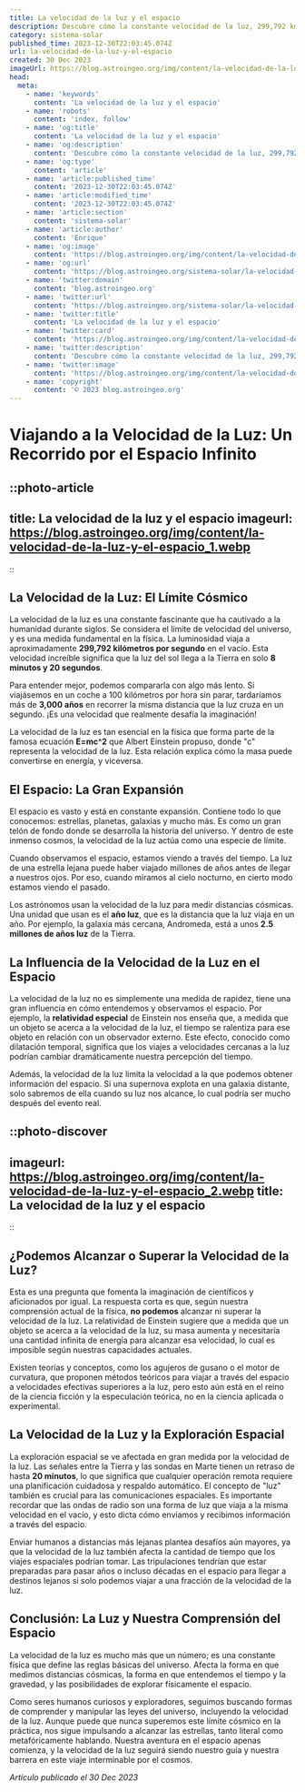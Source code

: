 ```yaml
---
title: La velocidad de la luz y el espacio
description: Descubre cómo la constante velocidad de la luz, 299,792 km/s, es clave para entender el vasto universo y la astronáutica. ¡Explora el cosmos con nosotros!
category: sistema-solar
published_time: 2023-12-30T22:03:45.074Z
url: la-velocidad-de-la-luz-y-el-espacio
created: 30 Dec 2023
imageUrl: https://blog.astroingeo.org/img/content/la-velocidad-de-la-luz-y-el-espacio_1.webp
head:
  meta:
    - name: 'keywords'
      content: 'La velocidad de la luz y el espacio'
    - name: 'robots'
      content: 'index, follow'
    - name: 'og:title'
      content: 'La velocidad de la luz y el espacio'
    - name: 'og:description'
      content: 'Descubre cómo la constante velocidad de la luz, 299,792 km/s, es clave para entender el vasto universo y la astronáutica. ¡Explora el cosmos con nosotros!'
    - name: 'og:type'
      content: 'article'
    - name: 'article:published_time'
      content: '2023-12-30T22:03:45.074Z'
    - name: 'article:modified_time'
      content: '2023-12-30T22:03:45.074Z'
    - name: 'article:section'
      content: 'sistema-solar'
    - name: 'article:author'
      content: 'Enrique'
    - name: 'og:image'
      content: 'https://blog.astroingeo.org/img/content/la-velocidad-de-la-luz-y-el-espacio_1.webp'
    - name: 'og:url'
      content: 'https://blog.astroingeo.org/sistema-solar/la-velocidad-de-la-luz-y-el-espacio'
    - name: 'twitter:domain'
      content: 'blog.astroingeo.org'
    - name: 'twitter:url'
      content: 'https://blog.astroingeo.org/sistema-solar/la-velocidad-de-la-luz-y-el-espacio'
    - name: 'twitter:title'
      content: 'La velocidad de la luz y el espacio'
    - name: 'twitter:card'
      content: 'https://blog.astroingeo.org/img/content/la-velocidad-de-la-luz-y-el-espacio_1.webp'
    - name: 'twitter:description'
      content: 'Descubre cómo la constante velocidad de la luz, 299,792 km/s, es clave para entender el vasto universo y la astronáutica. ¡Explora el cosmos con nosotros!'
    - name: 'twitter:image'
      content: 'https://blog.astroingeo.org/img/content/la-velocidad-de-la-luz-y-el-espacio_1.webp'
    - name: 'copyright'
      content: '© 2023 blog.astroingeo.org'
---
```

# Viajando a la Velocidad de la Luz: Un Recorrido por el Espacio Infinito

::photo-article
---
title: La velocidad de la luz y el espacio
imageurl: https://blog.astroingeo.org/img/content/la-velocidad-de-la-luz-y-el-espacio_1.webp
---
::

## La Velocidad de la Luz: El Límite Cósmico

La velocidad de la luz es una constante fascinante que ha cautivado a la humanidad durante siglos. Se considera el límite de velocidad del universo, y es una medida fundamental en la física. La luminosidad viaja a aproximadamente **299,792 kilómetros por segundo** en el vacío. Esta velocidad increíble significa que la luz del sol llega a la Tierra en solo **8 minutos y 20 segundos**.

Para entender mejor, podemos compararla con algo más lento. Si viajásemos en un coche a 100 kilómetros por hora sin parar, tardaríamos más de **3,000 años** en recorrer la misma distancia que la luz cruza en un segundo. ¡Es una velocidad que realmente desafía la imaginación!

La velocidad de la luz es tan esencial en la física que forma parte de la famosa ecuación **E=mc^2** que Albert Einstein propuso, donde "c" representa la velocidad de la luz. Esta relación explica cómo la masa puede convertirse en energía, y viceversa.

## El Espacio: La Gran Expansión

El espacio es vasto y está en constante expansión. Contiene todo lo que conocemos: estrellas, planetas, galaxias y mucho más. Es como un gran telón de fondo donde se desarrolla la historia del universo. Y dentro de este inmenso cosmos, la velocidad de la luz actúa como una especie de límite.

Cuando observamos el espacio, estamos viendo a través del tiempo. La luz de una estrella lejana puede haber viajado millones de años antes de llegar a nuestros ojos. Por eso, cuando miramos al cielo nocturno, en cierto modo estamos viendo el pasado.

Los astrónomos usan la velocidad de la luz para medir distancias cósmicas. Una unidad que usan es el **año luz**, que es la distancia que la luz viaja en un año. Por ejemplo, la galaxia más cercana, Andromeda, está a unos **2.5 millones de años luz** de la Tierra.

## La Influencia de la Velocidad de la Luz en el Espacio

La velocidad de la luz no es simplemente una medida de rapidez, tiene una gran influencia en cómo entendemos y observamos el espacio. Por ejemplo, la **relatividad especial** de Einstein nos enseña que, a medida que un objeto se acerca a la velocidad de la luz, el tiempo se ralentiza para ese objeto en relación con un observador externo. Este efecto, conocido como dilatación temporal, significa que los viajes a velocidades cercanas a la luz podrían cambiar dramáticamente nuestra percepción del tiempo.

Además, la velocidad de la luz limita la velocidad a la que podemos obtener información del espacio. Si una supernova explota en una galaxia distante, solo sabremos de ella cuando su luz nos alcance, lo cual podría ser mucho después del evento real.


::photo-discover
---
imageurl: https://blog.astroingeo.org/img/content/la-velocidad-de-la-luz-y-el-espacio_2.webp
title: La velocidad de la luz y el espacio
---
::

## ¿Podemos Alcanzar o Superar la Velocidad de la Luz?

Esta es una pregunta que fomenta la imaginación de científicos y aficionados por igual. La respuesta corta es que, según nuestra comprensión actual de la física, **no podemos** alcanzar ni superar la velocidad de la luz. La relatividad de Einstein sugiere que a medida que un objeto se acerca a la velocidad de la luz, su masa aumenta y necesitaría una cantidad infinita de energía para alcanzar esa velocidad, lo cual es imposible según nuestras capacidades actuales.

Existen teorías y conceptos, como los agujeros de gusano o el motor de curvatura, que proponen métodos teóricos para viajar a través del espacio a velocidades efectivas superiores a la luz, pero esto aún está en el reino de la ciencia ficción y la especulación teórica, no en la ciencia aplicada o experimental.

## La Velocidad de la Luz y la Exploración Espacial

La exploración espacial se ve afectada en gran medida por la velocidad de la luz. Las señales entre la Tierra y las sondas en Marte tienen un retraso de hasta **20 minutos**, lo que significa que cualquier operación remota requiere una planificación cuidadosa y respaldo automático. El concepto de "luz" también es crucial para las comunicaciones espaciales. Es importante recordar que las ondas de radio son una forma de luz que viaja a la misma velocidad en el vacío, y esto dicta cómo enviamos y recibimos información a través del espacio.

Enviar humanos a distancias más lejanas plantea desafíos aún mayores, ya que la velocidad de la luz también afecta la cantidad de tiempo que los viajes espaciales podrían tomar. Las tripulaciones tendrían que estar preparadas para pasar años o incluso décadas en el espacio para llegar a destinos lejanos si solo podemos viajar a una fracción de la velocidad de la luz.

## Conclusión: La Luz y Nuestra Comprensión del Espacio

La velocidad de la luz es mucho más que un número; es una constante física que define las reglas básicas del universo. Afecta la forma en que medimos distancias cósmicas, la forma en que entendemos el tiempo y la gravedad, y las posibilidades de explorar físicamente el espacio.

Como seres humanos curiosos y exploradores, seguimos buscando formas de comprender y manipular las leyes del universo, incluyendo la velocidad de la luz. Aunque puede que nunca superemos este límite cósmico en la práctica, nos sigue impulsando a alcanzar las estrellas, tanto literal como metafóricamente hablando. Nuestra aventura en el espacio apenas comienza, y la velocidad de la luz seguirá siendo nuestro guía y nuestra barrera en este viaje interminable por el cosmos.

_Artículo publicado el 30 Dec 2023_